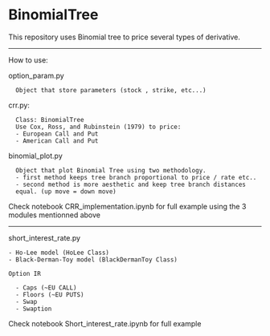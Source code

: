 # BinomialTree

This repository uses Binomial tree to price several types of derivative. 

------------------

How to use:

  option_param.py 
  
      Object that store parameters (stock , strike, etc...)
  
  crr.py:
  
      Class: BinomialTree
      Use Cox, Ross, and Rubinstein (1979) to price: 
      - European Call and Put
      - American Call and Put
  
  binomial_plot.py
  
      Object that plot Binomial Tree using two methodology. 
      - first method keeps tree branch proportional to price / rate etc..
      - second method is more aesthetic and keep tree branch distances
      equal. (up move = down move)
  
  
  Check notebook CRR_implementation.ipynb for full example using the 3 modules mentionned above

--------------------------

  short_interest_rate.py
  
    - Ho-Lee model (HoLee Class)
    - Black-Derman-Toy model (BlackDermanToy Class)
  
    Option IR  
    
      - Caps (~EU CALL)
      - Floors (~EU PUTS)
      - Swap
      - Swaption

  Check notebook Short_interest_rate.ipynb for full example
